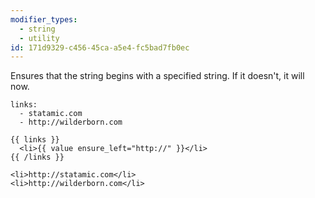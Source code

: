```yaml
---
modifier_types:
  - string
  - utility
id: 171d9329-c456-45ca-a5e4-fc5bad7fb0ec
---
```

Ensures that the string begins with a specified string. If it doesn't, it will now.

```.language-yaml
links:
  - statamic.com
  - http://wilderborn.com
```

```
{{ links }}
  <li>{{ value ensure_left="http://" }}</li>
{{ /links }}
```

```.language-output
<li>http://statamic.com</li>
<li>http://wilderborn.com</li>
```
